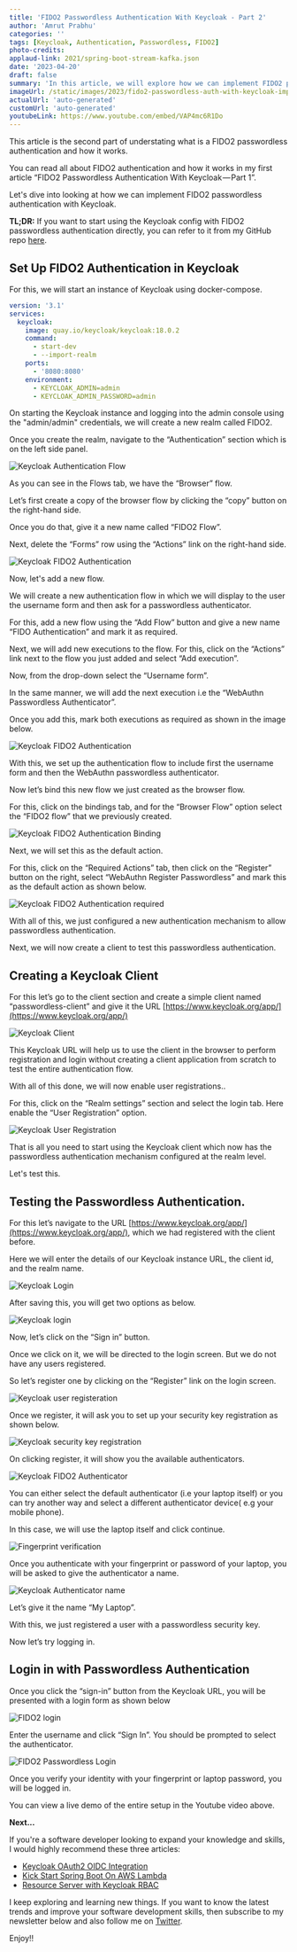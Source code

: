 ```yaml
---
title: 'FIDO2 Passwordless Authentication With Keycloak - Part 2'
author: 'Amrut Prabhu'
categories: ''
tags: [Keycloak, Authentication, Passwordless, FIDO2]
photo-credits:
applaud-link: 2021/spring-boot-stream-kafka.json
date: '2023-04-20'
draft: false
summary: 'In this article, we will explore how we can implement FIDO2 passwordless authentication using Keycloak.'
imageUrl: /static/images/2023/fido2-passwordless-auth-with-keycloak-implementation/cover.jpg
actualUrl: 'auto-generated'
customUrl: 'auto-generated'
youtubeLink: https://www.youtube.com/embed/VAP4mc6R1Do
---
```


This article is the second part of understating what is a FIDO2 passwordless authentication and how it works.

You can read all about FIDO2 authentication and how it works in my first article “FIDO2 Passwordless Authentication With Keycloak — Part 1”.

Let's dive into looking at how we can implement FIDO2 passwordless authentication with Keycloak.

**TL;DR:** If you want to start using the Keycloak config with FIDO2 passwordless authentication directly, you can refer to it from my GitHub repo [here](https://github.com/amrutprabhu/fido2-keycloak-authentication).

<AdsFlows id="adflow1" slot="8168941152" />

## Set Up FIDO2 Authentication in Keycloak

For this, we will start an instance of Keycloak using docker-compose.

```yaml
version: '3.1'
services:
  keycloak:
    image: quay.io/keycloak/keycloak:18.0.2
    command:
      - start-dev
      - --import-realm
    ports:
      - '8080:8080'
    environment:
      - KEYCLOAK_ADMIN=admin
      - KEYCLOAK_ADMIN_PASSWORD=admin
```

On starting the Keycloak instance and logging into the admin console using the "admin/admin" credentials, we will create a new realm called FIDO2.

Once you create the realm, navigate to the “Authentication” section which is on the left side panel.

![Keycloak Authentication Flow](/static/images/2023/fido2-passwordless-auth-with-keycloak-implementation/fido2-passwordless-authentication-part1.jpg)

As you can see in the Flows tab, we have the “Browser” flow.

Let’s first create a copy of the browser flow by clicking the “copy” button on the right-hand side.

Once you do that, give it a new name called “FIDO2 Flow”.

Next, delete the “Forms” row using the “Actions” link on the right-hand side.

![Keycloak FIDO2 Authentication](/static/images/2023/fido2-passwordless-auth-with-keycloak-implementation/fido2-passwordless-authentication-part2.jpg)

Now, let's add a new flow.

<AdsFlows id="adflow2" slot="2393870295" />

We will create a new authentication flow in which we will display to the user the username form and then ask for a passwordless authenticator.

For this, add a new flow using the “Add Flow” button and give a new name “FIDO Authentication” and mark it as required.

Next, we will add new executions to the flow. For this, click on the “Actions” link next to the flow you just added and select “Add execution”.

Now, from the drop-down select the “Username form”.

In the same manner, we will add the next execution i.e the “WebAuthn Passwordless Authenticator”.

Once you add this, mark both executions as required as shown in the image below.

![Keycloak FIDO2 Authentication](/static/images/2023/fido2-passwordless-auth-with-keycloak-implementation/fido2-passwordless-authentication-part3.jpg)

With this, we set up the authentication flow to include first the username form and then the WebAuthn passwordless authenticator.

Now let’s bind this new flow we just created as the browser flow.

For this, click on the bindings tab, and for the “Browser Flow” option select the “FIDO2 flow” that we previously created.

![Keycloak FIDO2 Authentication Binding](/static/images/2023/fido2-passwordless-auth-with-keycloak-implementation/fido2-passwordless-authentication-part4.jpg)

Next, we will set this as the default action.

<AdsFlows id="adflow3" slot="1404222257" />

For this, click on the “Required Actions” tab, then click on the “Register” button on the right, select “WebAuthn Register Passwordless” and mark this as the default action as shown below.

![Keycloak FIDO2 Authentication required](/static/images/2023/fido2-passwordless-auth-with-keycloak-implementation/fido2-passwordless-authentication-part5.jpg)

With all of this, we just configured a new authentication mechanism to allow passwordless authentication.

Next, we will now create a client to test this passwordless authentication.

## Creating a Keycloak Client

For this let’s go to the client section and create a simple client named “passwordless-client” and give it the URL [https://www.keycloak.org/app/](https://www.keycloak.org/app/)

![Keycloak Client](/static/images/2023/fido2-passwordless-auth-with-keycloak-implementation/fido2-passwordless-authentication-part6.jpg)

This Keycloak URL will help us to use the client in the browser to perform registration and login without creating a client application from scratch to test the entire authentication flow.

With all of this done, we will now enable user registrations..

For this, click on the “Realm settings” section and select the login tab. Here enable the “User Registration” option.

![Keycloak User Registration](/static/images/2023/fido2-passwordless-auth-with-keycloak-implementation/fido2-passwordless-authentication-part7.jpg)

That is all you need to start using the Keycloak client which now has the passwordless authentication mechanism configured at the realm level.

Let's test this.

## Testing the Passwordless Authentication.

For this let’s navigate to the URL [https://www.keycloak.org/app/](https://www.keycloak.org/app/), which we had registered with the client before.

Here we will enter the details of our Keycloak instance URL, the client id, and the realm name.

![Keycloak Login](/static/images/2023/fido2-passwordless-auth-with-keycloak-implementation/fido2-passwordless-authentication-part8.jpg)

After saving this, you will get two options as below.

![Keycloak login](/static/images/2023/fido2-passwordless-auth-with-keycloak-implementation/fido2-passwordless-authentication-part9.jpg)

Now, let’s click on the “Sign in” button.

Once we click on it, we will be directed to the login screen. But we do not have any users registered.

<AdsFlows id="adflow4" slot="2523816518" />

So let’s register one by clicking on the “Register” link on the login screen.

![Keycloak user registeration](/static/images/2023/fido2-passwordless-auth-with-keycloak-implementation/fido2-passwordless-authentication-part10.jpg)

Once we register, it will ask you to set up your security key registration as shown below.

![Keycloak security key registration](/static/images/2023/fido2-passwordless-auth-with-keycloak-implementation/fido2-passwordless-authentication-part11.jpg)

On clicking register, it will show you the available authenticators.

![Keycloak FIDO2 Authenticator](/static/images/2023/fido2-passwordless-auth-with-keycloak-implementation/fido2-passwordless-authentication-part12.jpg)

You can either select the default authenticator (i.e your laptop itself) or you can try another way and select a different authenticator device( e.g your mobile phone).

In this case, we will use the laptop itself and click continue.

![Fingerprint verification](/static/images/2023/fido2-passwordless-auth-with-keycloak-implementation/fido2-passwordless-authentication-part13.jpg)

Once you authenticate with your fingerprint or password of your laptop, you will be asked to give the authenticator a name.

![Keycloak Authenticator name](/static/images/2023/fido2-passwordless-auth-with-keycloak-implementation/fido2-passwordless-authentication-part14.jpg)

Let’s give it the name “My Laptop”.

With this, we just registered a user with a passwordless security key.

Now let’s try logging in.

## Login in with Passwordless Authentication

Once you click the “sign-in” button from the Keycloak URL, you will be presented with a login form as shown below

![FIDO2 login](/static/images/2023/fido2-passwordless-auth-with-keycloak-implementation/fido2-passwordless-authentication-part15.jpg)

<AdsFlows id="adflow5" slot="9474283966" />

Enter the username and click “Sign In”. You should be prompted to select the authenticator.

![FIDO2 Passwordless Login](/static/images/2023/fido2-passwordless-auth-with-keycloak-implementation/fido2-passwordless-authentication-part16.jpg)

Once you verify your identity with your fingerprint or laptop password, you will be logged in.

You can view a live demo of the entire setup in the Youtube video above.

**Next...**

If you're a software developer looking to expand your knowledge and skills, I would highly recommend these three articles:

- [Keycloak OAuth2 OIDC Integration](https://refactorfirst.com/spring-cloud-gateway-keycloak-oauth2-openid-connect)
- [Kick Start Spring Boot On AWS Lambda](https://refactorfirst.com/kick-start-spring-boot-application-with-aws-lambda-snap-start)
- [Resource Server with Keycloak RBAC](https://refactorfirst.com/spring-cloud-gateway-keycloak-rbac-resource-server)

I keep exploring and learning new things. If you want to know the latest trends and improve your software development skills, then subscribe to my newsletter below and also follow me on [Twitter](https://twitter.com/amrutprabhu42).

Enjoy!!
